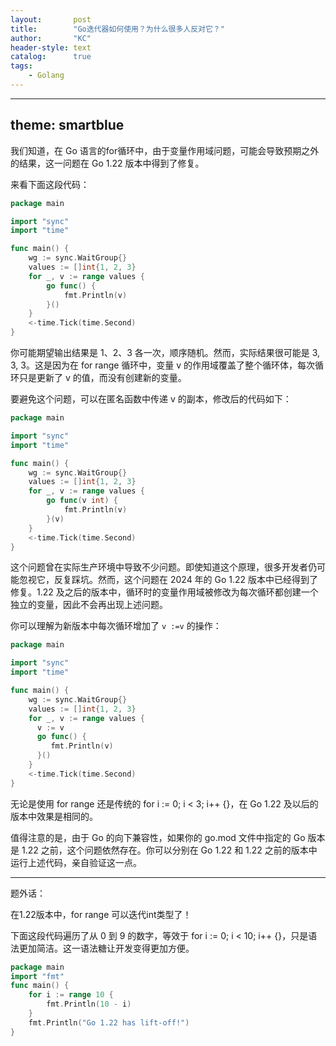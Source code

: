 ```yaml
---
layout:       post
title:        "Go迭代器如何使用？为什么很多人反对它？"
author:       "KC"
header-style: text
catalog:      true
tags:
    - Golang
---
```


---
theme: smartblue
---
我们知道，在 Go 语言的for循环中，由于变量作用域问题，可能会导致预期之外的结果，这一问题在 Go 1.22 版本中得到了修复。

来看下面这段代码：

```go
package main

import "sync"
import "time"

func main() {
    wg := sync.WaitGroup{}
    values := []int{1, 2, 3}
    for _, v := range values {
        go func() {
            fmt.Println(v)
        }()
    }
    <-time.Tick(time.Second)
}
```
你可能期望输出结果是 1、2、3 各一次，顺序随机。然而，实际结果很可能是 3, 3, 3。这是因为在 for range 循环中，变量 v 的作用域覆盖了整个循环体，每次循环只是更新了 v 的值，而没有创建新的变量。

要避免这个问题，可以在匿名函数中传递 v 的副本，修改后的代码如下：

```go
package main

import "sync"
import "time"

func main() {
    wg := sync.WaitGroup{}
    values := []int{1, 2, 3}
    for _, v := range values {
        go func(v int) {
            fmt.Println(v)
        }(v)
    }
    <-time.Tick(time.Second)
}
```

这个问题曾在实际生产环境中导致不少问题。即使知道这个原理，很多开发者仍可能忽视它，反复踩坑。然而，这个问题在 2024 年的 Go 1.22 版本中已经得到了修复。1.22 及之后的版本中，循环时的变量作用域被修改为每次循环都创建一个独立的变量，因此不会再出现上述问题。

你可以理解为新版本中每次循环增加了 `v :=v` 的操作：

```go
package main

import "sync"
import "time"

func main() {
    wg := sync.WaitGroup{}
    values := []int{1, 2, 3}
    for _, v := range values {
      v := v
      go func() {
         fmt.Println(v)
      }()
    }
    <-time.Tick(time.Second)
}
```

无论是使用 for range 还是传统的 for i := 0; i < 3; i++ {}，在 Go 1.22 及以后的版本中效果是相同的。

值得注意的是，由于 Go 的向下兼容性，如果你的 go.mod 文件中指定的 Go 版本是 1.22 之前，这个问题依然存在。你可以分别在 Go 1.22 和 1.22 之前的版本中运行上述代码，亲自验证这一点。

--------
题外话：

在1.22版本中，for range 可以迭代int类型了！

下面这段代码遍历了从 0 到 9 的数字，等效于 for i := 0; i < 10; i++ {}，只是语法更加简洁。这一语法糖让开发变得更加方便。

```go
package main
import "fmt"
func main() {
    for i := range 10 {
        fmt.Println(10 - i)
    }
    fmt.Println("Go 1.22 has lift-off!")
}
```
